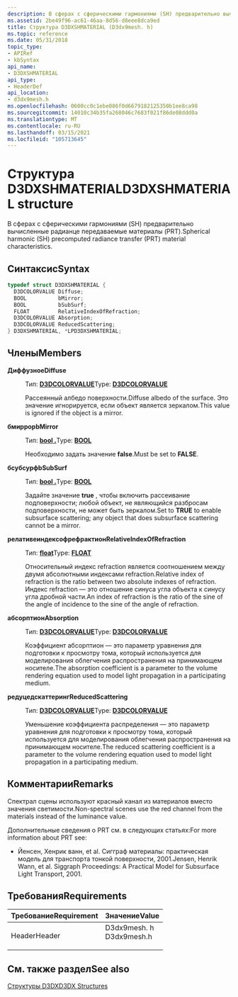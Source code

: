 ```yaml
---
description: В сферах с сферическими гармониями (SH) предварительно вычисленные радианце передаваемые материалы (PRT).
ms.assetid: 2be49f96-ac61-46aa-8d56-d8eee8dca9ed
title: Структура D3DXSHMATERIAL (D3dx9mesh. h)
ms.topic: reference
ms.date: 05/31/2018
topic_type:
- APIRef
- kbSyntax
api_name:
- D3DXSHMATERIAL
api_type:
- HeaderDef
api_location:
- d3dx9mesh.h
ms.openlocfilehash: 0600cc0c1ebe086f0d6679182125350b1ee8ca98
ms.sourcegitcommit: 14010c34b35fa268046c7683f021f86de08ddd0a
ms.translationtype: MT
ms.contentlocale: ru-RU
ms.lasthandoff: 03/15/2021
ms.locfileid: "105713645"
---
```

# <a name="d3dxshmaterial-structure"></a><span data-ttu-id="e0c07-103">Структура D3DXSHMATERIAL</span><span class="sxs-lookup"><span data-stu-id="e0c07-103">D3DXSHMATERIAL structure</span></span>

<span data-ttu-id="e0c07-104">В сферах с сферическими гармониями (SH) предварительно вычисленные радианце передаваемые материалы (PRT).</span><span class="sxs-lookup"><span data-stu-id="e0c07-104">Spherical harmonic (SH) precomputed radiance transfer (PRT) material characteristics.</span></span>

## <a name="syntax"></a><span data-ttu-id="e0c07-105">Синтаксис</span><span class="sxs-lookup"><span data-stu-id="e0c07-105">Syntax</span></span>


```C++
typedef struct D3DXSHMATERIAL {
  D3DCOLORVALUE Diffuse;
  BOOL          bMirror;
  BOOL          bSubSurf;
  FLOAT         RelativeIndexOfRefraction;
  D3DCOLORVALUE Absorption;
  D3DCOLORVALUE ReducedScattering;
} D3DXSHMATERIAL, *LPD3DXSHMATERIAL;
```



## <a name="members"></a><span data-ttu-id="e0c07-106">Члены</span><span class="sxs-lookup"><span data-stu-id="e0c07-106">Members</span></span>

<dl> <dt>

<span data-ttu-id="e0c07-107">**Диффузное**</span><span class="sxs-lookup"><span data-stu-id="e0c07-107">**Diffuse**</span></span>
</dt> <dd>

<span data-ttu-id="e0c07-108">Тип: **[ **D3DCOLORVALUE**](d3dcolorvalue.md)**</span><span class="sxs-lookup"><span data-stu-id="e0c07-108">Type: **[**D3DCOLORVALUE**](d3dcolorvalue.md)**</span></span>

</dd> <dd>

<span data-ttu-id="e0c07-109">Рассеянный албедо поверхности.</span><span class="sxs-lookup"><span data-stu-id="e0c07-109">Diffuse albedo of the surface.</span></span> <span data-ttu-id="e0c07-110">Это значение игнорируется, если объект является зеркалом.</span><span class="sxs-lookup"><span data-stu-id="e0c07-110">This value is ignored if the object is a mirror.</span></span>

</dd> <dt>

<span data-ttu-id="e0c07-111">**бмиррор**</span><span class="sxs-lookup"><span data-stu-id="e0c07-111">**bMirror**</span></span>
</dt> <dd>

<span data-ttu-id="e0c07-112">Тип: **[ **bool** .](../winprog/windows-data-types.md)**</span><span class="sxs-lookup"><span data-stu-id="e0c07-112">Type: **[**BOOL**](../winprog/windows-data-types.md)**</span></span>

</dd> <dd>

<span data-ttu-id="e0c07-113">Необходимо задать значение **false**.</span><span class="sxs-lookup"><span data-stu-id="e0c07-113">Must be set to **FALSE**.</span></span>

</dd> <dt>

<span data-ttu-id="e0c07-114">**бсубсурф**</span><span class="sxs-lookup"><span data-stu-id="e0c07-114">**bSubSurf**</span></span>
</dt> <dd>

<span data-ttu-id="e0c07-115">Тип: **[ **bool** .](../winprog/windows-data-types.md)**</span><span class="sxs-lookup"><span data-stu-id="e0c07-115">Type: **[**BOOL**](../winprog/windows-data-types.md)**</span></span>

</dd> <dd>

<span data-ttu-id="e0c07-116">Задайте значение **true** , чтобы включить рассеивание подповерхности; любой объект, не являющийся разбросам подповерхности, не может быть зеркалом.</span><span class="sxs-lookup"><span data-stu-id="e0c07-116">Set to **TRUE** to enable subsurface scattering; any object that does subsurface scattering cannot be a mirror.</span></span>

</dd> <dt>

<span data-ttu-id="e0c07-117">**релативеиндексофрефрактион**</span><span class="sxs-lookup"><span data-stu-id="e0c07-117">**RelativeIndexOfRefraction**</span></span>
</dt> <dd>

<span data-ttu-id="e0c07-118">Тип: **[ **float**](../winprog/windows-data-types.md)**</span><span class="sxs-lookup"><span data-stu-id="e0c07-118">Type: **[**FLOAT**](../winprog/windows-data-types.md)**</span></span>

</dd> <dd>

<span data-ttu-id="e0c07-119">Относительный индекс refraction является соотношением между двумя абсолютными индексами refraction.</span><span class="sxs-lookup"><span data-stu-id="e0c07-119">Relative index of refraction is the ratio between two absolute indexes of refraction.</span></span> <span data-ttu-id="e0c07-120">Индекс refraction — это отношение синуса угла объекта к синусу угла дробной части.</span><span class="sxs-lookup"><span data-stu-id="e0c07-120">An index of refraction is the ratio of the sine of the angle of incidence to the sine of the angle of refraction.</span></span>

</dd> <dt>

<span data-ttu-id="e0c07-121">**абсорптион**</span><span class="sxs-lookup"><span data-stu-id="e0c07-121">**Absorption**</span></span>
</dt> <dd>

<span data-ttu-id="e0c07-122">Тип: **[ **D3DCOLORVALUE**](d3dcolorvalue.md)**</span><span class="sxs-lookup"><span data-stu-id="e0c07-122">Type: **[**D3DCOLORVALUE**](d3dcolorvalue.md)**</span></span>

</dd> <dd>

<span data-ttu-id="e0c07-123">Коэффициент абсорптион — это параметр уравнения для подготовки к просмотру тома, который используется для моделирования облегчения распространения на принимающем носителе.</span><span class="sxs-lookup"><span data-stu-id="e0c07-123">The absorption coefficient is a parameter to the volume rendering equation used to model light propagation in a participating medium.</span></span>

</dd> <dt>

<span data-ttu-id="e0c07-124">**редуцедскаттеринг**</span><span class="sxs-lookup"><span data-stu-id="e0c07-124">**ReducedScattering**</span></span>
</dt> <dd>

<span data-ttu-id="e0c07-125">Тип: **[ **D3DCOLORVALUE**](d3dcolorvalue.md)**</span><span class="sxs-lookup"><span data-stu-id="e0c07-125">Type: **[**D3DCOLORVALUE**](d3dcolorvalue.md)**</span></span>

</dd> <dd>

<span data-ttu-id="e0c07-126">Уменьшение коэффициента распределения — это параметр уравнения для подготовки к просмотру тома, который используется для моделирования облегчения распространения на принимающем носителе.</span><span class="sxs-lookup"><span data-stu-id="e0c07-126">The reduced scattering coefficient is a parameter to the volume rendering equation used to model light propagation in a participating medium.</span></span>

</dd> </dl>

## <a name="remarks"></a><span data-ttu-id="e0c07-127">Комментарии</span><span class="sxs-lookup"><span data-stu-id="e0c07-127">Remarks</span></span>

<span data-ttu-id="e0c07-128">Спектрал сцены используют красный канал из материалов вместо значения светимости.</span><span class="sxs-lookup"><span data-stu-id="e0c07-128">Non-spectral scenes use the red channel from the materials instead of the luminance value.</span></span>

<span data-ttu-id="e0c07-129">Дополнительные сведения о PRT см. в следующих статьях:</span><span class="sxs-lookup"><span data-stu-id="e0c07-129">For more information about PRT see:</span></span>

-   <span data-ttu-id="e0c07-130">Йенсен, Хенрик ванн, et al. Сигграф материалы: практическая модель для транспорта тонкой поверхности, 2001.</span><span class="sxs-lookup"><span data-stu-id="e0c07-130">Jensen, Henrik Wann, et al. Siggraph Proceedings: A Practical Model for Subsurface Light Transport, 2001.</span></span>

## <a name="requirements"></a><span data-ttu-id="e0c07-131">Требования</span><span class="sxs-lookup"><span data-stu-id="e0c07-131">Requirements</span></span>



| <span data-ttu-id="e0c07-132">Требование</span><span class="sxs-lookup"><span data-stu-id="e0c07-132">Requirement</span></span> | <span data-ttu-id="e0c07-133">Значение</span><span class="sxs-lookup"><span data-stu-id="e0c07-133">Value</span></span> |
|-------------------|----------------------------------------------------------------------------------------|
| <span data-ttu-id="e0c07-134">Header</span><span class="sxs-lookup"><span data-stu-id="e0c07-134">Header</span></span><br/> | <dl> <span data-ttu-id="e0c07-135"><dt>D3dx9mesh. h</dt></span><span class="sxs-lookup"><span data-stu-id="e0c07-135"><dt>D3dx9mesh.h</dt></span></span> </dl> |



## <a name="see-also"></a><span data-ttu-id="e0c07-136">См. также раздел</span><span class="sxs-lookup"><span data-stu-id="e0c07-136">See also</span></span>

<dl> <dt>

[<span data-ttu-id="e0c07-137">Структуры D3DX</span><span class="sxs-lookup"><span data-stu-id="e0c07-137">D3DX Structures</span></span>](dx9-graphics-reference-d3dx-structures.md)
</dt> </dl>

 

 
